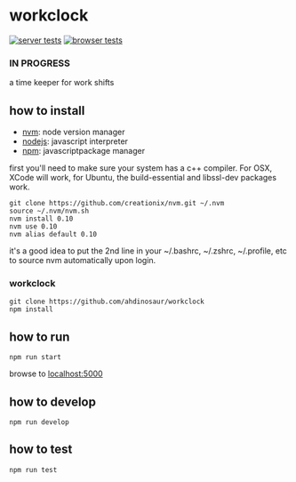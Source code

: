 # workclock

[![server tests](https://travis-ci.org/ahdinosaur/workclock.png)](https://travis-ci.org/ahdinosaur/workclock)
[![browser tests](https://ci.testling.com/ahdinosaur/workclock.png)](https://ci.testling.com/ahdinosaur/workclock)

### IN PROGRESS

a time keeper for work shifts

## how to install

- [nvm](https://github.com/creationix/nvm): node version manager
- [nodejs](http://nodejs.org): javascript interpreter
- [npm](http://npmjs.org): javascriptpackage manager

first you'll need to make sure your system has a c++ compiler. For OSX, XCode will work, for Ubuntu, the build-essential and libssl-dev packages work.

```
git clone https://github.com/creationix/nvm.git ~/.nvm
source ~/.nvm/nvm.sh
nvm install 0.10
nvm use 0.10
nvm alias default 0.10
```

it's a good idea to put the 2nd line in your ~/.bashrc, ~/.zshrc, ~/.profile, etc to source nvm automatically upon login.

### workclock

```
git clone https://github.com/ahdinosaur/workclock
npm install
```

## how to run

```
npm run start
```
browse to [localhost:5000](http://localhost:5000)

## how to develop

```
npm run develop
```

## how to test

```
npm run test
```
